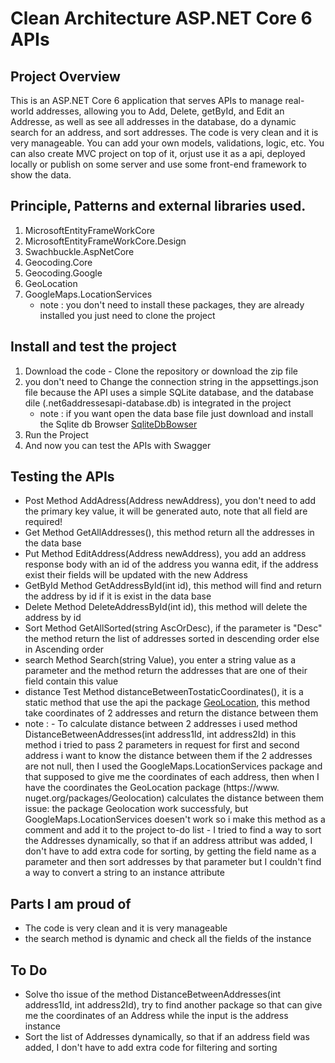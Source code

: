 # Clean Architecture ASP.NET Core 6 APIs

## Project Overview
This is an ASP.NET Core 6 application that serves APIs to manage real-world addresses, allowing you to Add, Delete, getById, and Edit an Addresse, 
as well as see all addresses in the database, do a dynamic search for an address, and sort addresses.
The code is very clean and it is very manageable. You can add your own models, validations, logic, etc. You can also create MVC project on top of it,
orjust use it as a api, deployed locally or publish on some server and use some front-end framework to show the data.

## Principle, Patterns and external libraries used.
1. MicrosoftEntityFrameWorkCore
2. MicrosoftEntityFrameWorkCore.Design
3. Swachbuckle.AspNetCore
4. Geocoding.Core
5. Geocoding.Google
6. GeoLocation
7. GoogleMaps.LocationServices
   * note : you don't need to install these packages, they are already installed you just need to clone the project
## Install and test the project
1. Download the code - Clone the repository or download the zip file
2. you don't need to Change the connection string in the appsettings.json file because the API uses a simple SQLite database, and the database dile (.net6addressesapi-database.db) is integrated in the project
   * note : if you want open the data base file just download and install the Sqlite db Browser [SqliteDbBowser](https://sqlitebrowser.org/dl/)
3. Run the Project
4. And now you can test the APIs with Swagger

## Testing the APIs
* Post Method AddAdress(Address newAddress), you don't need to add the primary key value, it will be generated auto, note that all field are required!
* Get Method GetAllAddresses(), this method return all the addresses in the data base
* Put Method EditAddress(Address newAddress), you add an address response body with an id of the address you wanna edit, if the address exist their fields will be updated with the new Address
* GetById Method GetAddressById(int id), this method will find and return the address by id if it is exist in the data base
* Delete Method DeleteAddressById(int id), this method will delete the address by id
* Sort Method GetAllSorted(string AscOrDesc), if the parameter is "Desc" the method return the list of addresses sorted in descending order else in Ascending order
* search Method Search(string Value), you enter a string value as a parameter and the method return the addresses that are one of their field contain this value
* distance Test Method distanceBetweenTostaticCoordinates(), it is a static method that use the api the package [GeoLocation](https://www.nuget.org/packages/Geolocation), this method take coordinates of 2 addresses and return the distance between them
* note : - To calculate distance between 2 addresses i used method DistanceBetweenAddresses(int address1Id, int address2Id) in this method i tried to pass 2 parameters in request for first and second address i want to know the distance between them if the 2 addresses are not null, then I used the GoogleMaps.LocationServices package and that supposed to give me the coordinates of each address, then when I have the coordinates the GeoLocation package (https://www. nuget.org/packages/Geolocation) calculates the distance between them
           issue: the package Geolocation work successfuly, but GoogleMaps.LocationServices doesen't work so i make this method as a comment and add it to the project to-do list
         - I tried to find a way to sort the Addresses dynamically, so that if an address attribut was added, I don't have to add extra code for sorting, by getting the field name as a parameter and then sort addresses by that parameter but I couldn't find a way to convert a string to an instance attribute

## Parts I am proud of
* The code is very clean and it is very manageable
* the search method is dynamic and check all the fields of the instance 

## To Do 
* Solve tho issue of the method DistanceBetweenAddresses(int address1Id, int address2Id), try to find another package so that can give me the coordinates of an Address while the input is the address instance
* Sort the list of Addresses dynamically, so that if an address field was added, I don't have to add extra code for filtering and sorting






